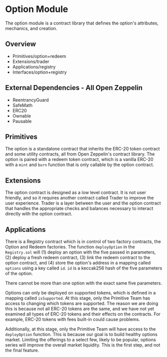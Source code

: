 # Option Module

The option module is a contract library that defines the option's attributes, mechanics, and creation.

## Overview

-   Primitives/option+redeem
-   Extensions/trader
-   Applications/registry
-   Interfaces/option+registry

## External Dependencies - All Open Zeppelin

-   ReentrancyGuard
-   SafeMath
-   ERC20
-   Ownable
-   Pausable

## Primitives

The option is a standalone contract that inherits the ERC-20 token contract and some utility contracts, all from Open Zeppelin's contract library. The option is paired with a redeem token contract, which is a vanilla ERC-20 with a `mint` and `burn` function that is only callable by the option contract.

## Extensions

The option contract is designed as a low level contract. It is not user friendly, and so it requires another contract called Trader to improve the user experience. Trader is a layer between the user and the option contract that handles the appropriate checks and balances necessary to interact directly with the option contract.

## Applications

There is a Registry contract which is in control of two factory contracts, the Option and Redeem factories. The function `deployOption` in the `Registry.sol` will (1) deploy an option with the five passed in parameters, (2) deploy a fresh redeem contract, (3) link the redeem contract to the option contract, and (4) store the option's address in a mapping called `options` using a key called `id`. `id` is a keccak256 hash of the five parameters of the option.

There cannot be more than one option with the exact same five parameters.

Options can only be deployed on supported tokens, which is defined in a mapping called `isSupported`. At this stage, only the Primitive Team has access to changing which tokens are supported. The reason we are doing this is because not all ERC-20 tokens are the same, and we have not yet examined all types of ERC-20 tokens and their effects on the contracts. For example, ERC-20 tokens with fees built-in could cause problems.

Additionally, at this stage, only the Primitive Team will have access to the `deployOption` function. This is because our goal is to build healthy options market. Limiting the offerings to a select few, likely to be popular, options series will improve the overall market liquidity. This is the first step, and not the final feature.
